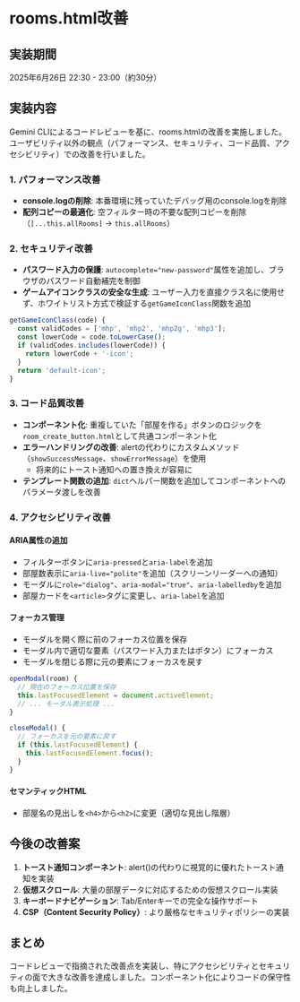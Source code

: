 # rooms.html改善

## 実装期間
2025年6月26日 22:30 - 23:00（約30分）

## 実装内容

Gemini CLIによるコードレビューを基に、rooms.htmlの改善を実施しました。ユーザビリティ以外の観点（パフォーマンス、セキュリティ、コード品質、アクセシビリティ）での改善を行いました。

### 1. パフォーマンス改善

- **console.logの削除**: 本番環境に残っていたデバッグ用のconsole.logを削除
- **配列コピーの最適化**: 空フィルター時の不要な配列コピーを削除（`[...this.allRooms]` → `this.allRooms`）

### 2. セキュリティ改善

- **パスワード入力の保護**: `autocomplete="new-password"`属性を追加し、ブラウザのパスワード自動補完を制御
- **ゲームアイコンクラスの安全な生成**: ユーザー入力を直接クラス名に使用せず、ホワイトリスト方式で検証する`getGameIconClass`関数を追加

```javascript
getGameIconClass(code) {
  const validCodes = ['mhp', 'mhp2', 'mhp2g', 'mhp3'];
  const lowerCode = code.toLowerCase();
  if (validCodes.includes(lowerCode)) {
    return lowerCode + '-icon';
  }
  return 'default-icon';
}
```

### 3. コード品質改善

- **コンポーネント化**: 重複していた「部屋を作る」ボタンのロジックを`room_create_button.html`として共通コンポーネント化
- **エラーハンドリングの改善**: alertの代わりにカスタムメソッド（`showSuccessMessage`、`showErrorMessage`）を使用
  - 将来的にトースト通知への置き換えが容易に
- **テンプレート関数の追加**: `dict`ヘルパー関数を追加してコンポーネントへのパラメータ渡しを改善

### 4. アクセシビリティ改善

#### ARIA属性の追加
- フィルターボタンに`aria-pressed`と`aria-label`を追加
- 部屋数表示に`aria-live="polite"`を追加（スクリーンリーダーへの通知）
- モーダルに`role="dialog"`、`aria-modal="true"`、`aria-labelledby`を追加
- 部屋カードを`<article>`タグに変更し、`aria-label`を追加

#### フォーカス管理
- モーダルを開く際に前のフォーカス位置を保存
- モーダル内で適切な要素（パスワード入力またはボタン）にフォーカス
- モーダルを閉じる際に元の要素にフォーカスを戻す

```javascript
openModal(room) {
  // 現在のフォーカス位置を保存
  this.lastFocusedElement = document.activeElement;
  // ... モーダル表示処理 ...
}

closeModal() {
  // フォーカスを元の要素に戻す
  if (this.lastFocusedElement) {
    this.lastFocusedElement.focus();
  }
}
```

#### セマンティックHTML
- 部屋名の見出しを`<h4>`から`<h2>`に変更（適切な見出し階層）

## 今後の改善案

1. **トースト通知コンポーネント**: alert()の代わりに視覚的に優れたトースト通知を実装
2. **仮想スクロール**: 大量の部屋データに対応するための仮想スクロール実装
3. **キーボードナビゲーション**: Tab/Enterキーでの完全な操作サポート
4. **CSP（Content Security Policy）**: より厳格なセキュリティポリシーの実装

## まとめ

コードレビューで指摘された改善点を実装し、特にアクセシビリティとセキュリティの面で大きな改善を達成しました。コンポーネント化によりコードの保守性も向上しました。